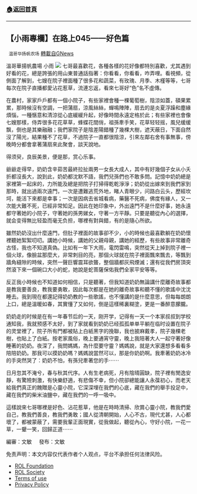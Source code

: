 ###  [:house:返回首頁](https://github.com/ourhimalayas/txt)
---


## 【小雨專欄】在路上045——好色篇
` 温哥华扬帆农场` [轉載自GNews](https://gnews.org/zh-hans/1696358/)

溫哥華揚帆農場 小雨
![](https://assets.gnews.org/wp-content/uploads/2021/11/专栏图.png)
七哥最喜歡花，各種各樣的花好像都特別喜歡，尤其遇到好看的花，總是誇張的用山東普通話指著：你看看，你看看，咋弄哩。看視頻，從側面了解到，七嫂在院子裡面種了很多花和蔬菜，有玫瑰、月季、木槿等等，七哥每次在院子直播都愛沾花惹草，流連忘返，看來七哥好“色”名不虛傳。

在農村，家家戶戶都有一個小院子，有些家裡會種一棵葡萄樹，陰涼如蓋，碩果累累，那時候沒有空調，一把蒲扇，涼風絲絲，蟬鳴陣陣，扇去的是炎夏浮躁和塵緣煩惱，一種愜意和清涼從心底緩緩升起，好像時間永遠定格於此；有些家裡也會像七嫂那樣，侍弄很多花花草草，蜂蝶花間俏，祖孫牽手笑，花草轻轻摇，風兒缓缓飘，倒也是其樂融融；我們家院子是陰差陽錯種了幾棵大樹，遮天蔽日，下面自然沒了陽光，結果種不了花草，不過院子一直都很陰涼，引來左鄰右舍有事無事，傍晚時分都會拿著蒲扇來此聚會，談天說地。

得须臾，良辰美景，便是那，赏心乐事。

爺爺走得早，奶奶含辛茹苦最終拉扯兩男一女長大成人，其中有好幾個子女从小夭折都沒長大，說到此，奶奶都沈默不語，我們兒孫們也不敢多問。記憶中奶奶總是家裡第一起床的，力所能及總是把院子打掃得乾乾淨淨；奶奶從出嫁來到我們家到那時，就出過兩次遠門，一次是遭難逃荒外地，睹人青眼少，问路白云头，歷經坎坷，能活下來都是幸事；一次是因病去省城看病，藥醫不死病，佛度有緣人，又一次能大難不死，已經非常知足。因此在她印象中，外出遠門不是什麼好事，她永遠都守著她的小院子，守著她的孫男娣女，守著一方平靜。只要是聽從內心的選擇，就会变得無比轻盈而毫无负担，哪裡有對與錯，有的是隨心所欲。

雖然奶奶沒出什麼遠門，但肚子裡面的故事卻不少，小的時候也最喜歡躺在奶奶懷裡聽她絮絮叨叨。講她小時候，講她的父親母親，講她的經歷，有些故事非常離奇古怪，我也不知道真偽。比如有一年下大雨，電閃雷鳴，突然從天上掉到院子裡一個火球，像臉盆那麼大，非常刺目的亮，那個火球就在院子裡面飄來飄去，等飄到牆角縫隙的時候，突然一聲巨響震耳欲聾，整個牆都灰飛煙滅；還有從我們房頂突然滾下來一個碗口大小的蛇，她說是蛇菩薩保佑我們全家平安等等。

反正我小時候也不知道如何相信，只是聽著，但我知道奶奶無論講什麼離奇故事都是教我要善良，教我要勇敢，因此每次都是在她的離奇故事和聽不懂的歌謠中沈沈睡去。我到現在都還記得奶奶教的一些歌謠，也不懂講的是什麼意思，但每每朗朗上口，總是溫暖如春，其實懂了又如何，倒是這樣稀裏糊塗，更是一番醉意朦朧。

奶奶走的时候是在有一年春节后的一天，刚开学，记得有一天一个本家叔叔到学校通知我，我就预感不太好，到了家就看到奶奶已经孤孤单单平躺在临时设置在院子的灵堂裡了，院子所有門都被貼上白紙黑字的挽聯，我也披麻戴孝，院子幾棵老樹，也貼上了白紙。按老家風俗，晚上要通宵守靈，晚上我陪著大人一起守著好像睡著的奶奶。夜深了，我問媽媽，為什麼要守靈？媽媽說，就是大家還想多看看多陪陪奶奶。那我可以摸奶奶嗎？媽媽說當然可以，那是你奶奶啊。我牽著奶奶冰冷的手突然哭了：奶奶不怕，有孫兒牽著您的手⋯⋯

日月忽其不淹兮，春与秋其代序。人有生老病死，月有陰晴圓缺，院子裡有閒逸安靜，有驚險刺激，有快樂舒適，有悲傷不幸，但小院卻總能讓人永葆初心，而老天給我們真正的餽贈是心靈小院，它深深埋在我們的心底，藏在我們的舉手投足中，藏在我們的柴米油鹽中，藏在我們的一呼一吸中。

這樣說來七哥哪裡是好色、沾花惹草，他是在時時清掃、欣賞心靈小院，教我們愛自己，教我們善良，教我們勇敢；國人從清朝開始，人心不古，現代尤甚，人心都壞了，都被蒙蔽了，需要我輩正面現實，從我做起，聽從內心，守好小院，一花一草，一顰一笑，回歸正道⋯⋯

編審：文敏     發布：文敏

 

免责声明：本文内容仅代表作者个人观点，平台不承担任何法律风险。

- [ROL Foundation](https://rolfoundation.org/)
- [ROL Society](https://rolsociety.org/)
- [Terms of use](https://gnews.org/terms-of-use-3/)
- [Privacy Policy](https://gnews.org/privacy-policy/)
